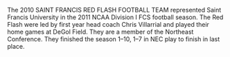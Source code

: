 The 2010 SAINT FRANCIS RED FLASH FOOTBALL TEAM represented Saint Francis University in the 2011 NCAA Division I FCS football season. The Red Flash were led by first year head coach Chris Villarrial and played their home games at DeGol Field. They are a member of the Northeast Conference. They finished the season 1–10, 1–7 in NEC play to finish in last place.
